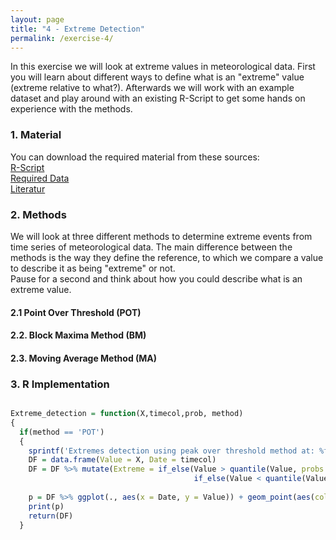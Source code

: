 ```yaml
---
layout: page
title: "4 - Extreme Detection"
permalink: /exercise-4/
---
```


In this exercise we will look at extreme values in meteorological data. First you will learn about different ways to define what is an "extreme" 
value (extreme relative to what?). Afterwards we will work with an example dataset and play around with an existing R-Script to 
get some hands on experience with the methods.

### 1. Material
You can download the required material from these sources:  
[R-Script](Extreme_detection_script.R)  
[Required Data](Tair_TS_CH-Dav_1997_2018.RData)  
[Literatur](wmo-td_1500_en.pdf)  

### 2. Methods
We will look at three different methods to determine extreme events from time series of meteorological data. The main difference between the methods is the way they define the reference, to which we compare a value to describe it as being "extreme" or not.  
Pause for a second and think about how you could describe what is an extreme value.  
  
  
  

#### 2.1 Point Over Threshold (POT)
#### 2.2. Block Maxima Method (BM)
#### 2.3. Moving Average Method (MA)

### 3. R Implementation
```r

Extreme_detection = function(X,timecol,prob, method) 
{
  if(method == 'POT')
  {
    sprintf('Extremes detection using peak over threshold method at: %f percentile',prob)
    DF = data.frame(Value = X, Date = timecol)
    DF = DF %>% mutate(Extreme = if_else(Value > quantile(Value, probs = prob*0.01, na.rm = TRUE), 'Extreme-high',
                                         if_else(Value < quantile(Value, probs = (1- prob*0.01), na.rm = TRUE), 'Extreme-low', 'Not-Extreme')))  ## selecting values higher and lower than the percentile
    
    p = DF %>% ggplot(., aes(x = Date, y = Value)) + geom_point(aes(color = Extreme)) + geom_line(linewidth = 0.4) + theme_bw()
    print(p)
    return(DF)
  }
  ```